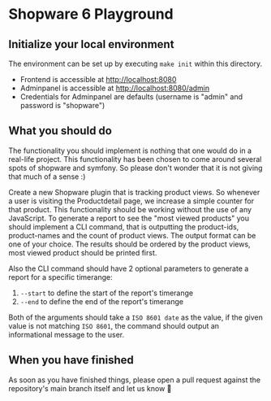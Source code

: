 # Shopware 6 Playground

## Initialize your local environment

The environment can be set up by executing `make init` within this directory.

- Frontend is accessible at [http://localhost:8080](http://localhost:8080)
- Adminpanel is accessible at [http://localhost:8080/admin](http://localhost:8080/admin)
- Credentials for Adminpanel are defaults (username is "admin" and password is "shopware")

## What you should do

The functionality you should implement is nothing that one would do in a real-life
project. This functionality has been chosen to come around several spots of shopware
and symfony. So please don't wonder that it is not giving that much of a sense :)

Create a new Shopware plugin that is tracking product views. So whenever a user is visiting
the Productdetail page, we increase a simple counter for that product.
This functionality should be working without the use of any JavaScript.
To generate a report to see the "most viewed products" you should implement a CLI command,
that is outputting the product-ids, product-names and the count of product views.
The output format can be one of your choice.
The results should be ordered by the product views, most viewed product should be printed first.

Also the CLI command should have 2 optional parameters to generate a report for a specific timerange:

1. `--start` to define the start of the report's timerange
2. `--end` to define the end of the report's timerange

Both of the arguments should take a `ISO 8601 date` as the value, if the given value is not matching `ISO 8601`,
the command should output an informational message to the user.

## When you have finished

As soon as you have finished things, please open a pull request against the repository's main branch
itself and let us know 🎉
